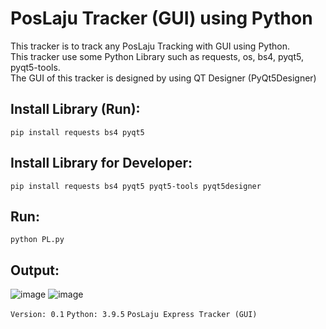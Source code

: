 # PosLaju Tracker (GUI) using Python
This tracker is to track any PosLaju Tracking with GUI using Python. <br>
This tracker use some Python Library such as requests, os, bs4, pyqt5, pyqt5-tools. <br>
The GUI of this tracker is designed by using QT Designer (PyQt5Designer)

## Install Library (Run):
```
pip install requests bs4 pyqt5
```
## Install Library for Developer:
```
pip install requests bs4 pyqt5 pyqt5-tools pyqt5designer
```
## Run:
```
python PL.py
```
## Output:
![image](https://i.ibb.co/nm4MRx0/1.png)
![image](https://i.ibb.co/WvR7CbK/2.png)

`Version: 0.1`
`Python: 3.9.5`
`PosLaju Express Tracker (GUI)`
